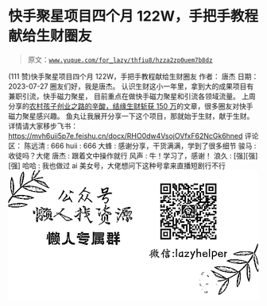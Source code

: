 # 快手聚星项目四个月 122W，手把手教程献给生财圈友

> 原文：[`www.yuque.com/for_lazy/thfiu8/hzza2zp0uem7b8dz`](https://www.yuque.com/for_lazy/thfiu8/hzza2zp0uem7b8dz)

<ne-h2 id="2137a6d5" data-lake-id="2137a6d5"><ne-heading-ext><ne-heading-anchor></ne-heading-anchor><ne-heading-fold></ne-heading-fold></ne-heading-ext><ne-heading-content><ne-text id="uc7e95108">(111 赞)快手聚星项目四个月 122W，手把手教程献给生财圈友</ne-text></ne-heading-content></ne-h2> <ne-p id="u91ee8357" data-lake-id="u91ee8357"><ne-text id="ua73061c4">作者： 唐杰</ne-text></ne-p> <ne-p id="u42c52986" data-lake-id="u42c52986"><ne-text id="uaab5e2e7">日期：2023-07-27</ne-text></ne-p> <ne-p id="u174079ab" data-lake-id="u174079ab"><ne-text id="ub994074c" ne-bold="true">圈友们好，我是唐杰。</ne-text></ne-p> <ne-p id="u998cbe02" data-lake-id="u998cbe02"><ne-text id="u6219f404" ne-bold="true">认识生财这小一年里，拿到大的成果项目有兼职引流，快手磁力聚星，</ne-text></ne-p> <ne-p id="uca4da389" data-lake-id="uca4da389"><ne-text id="u65e1f5c3" ne-bold="true">目前重点在做快手磁力聚星和引流各领域流量。</ne-text></ne-p> <ne-p id="u267827ea" data-lake-id="u267827ea"><ne-text id="u5062ee75" ne-bold="true">上周分享的</ne-text>[<ne-text id="uf075a8f1" ne-bold="true">农村孩子创业之路的辛酸，结缘生财斩获 150 万</ne-text>](https://articles.zsxq.com/id_4xh9443pi32w.html)<ne-text id="u0a772d30" ne-bold="true">的文章，很多圈友对快手磁力聚星感兴趣。</ne-text></ne-p> <ne-p id="u02a4aecf" data-lake-id="u02a4aecf"><ne-text id="ueab669c7" ne-bold="true">鱼丸让我展开分享一下这个项目，那就始于生财，献于生财。</ne-text></ne-p> <ne-p id="u17e2d4e8" data-lake-id="u17e2d4e8"><ne-text id="u3ec7ea08">详情请大家移步飞书：</ne-text>[<ne-text id="uf594a3c1">https://mvh6uii5p7e.feishu.cn/docx/RHO0dw4VsojOVfxF62NcGk6hned</ne-text>](https://mvh6uii5p7e.feishu.cn/docx/RHO0dw4VsojOVfxF62NcGk6hned)</ne-p> <ne-hole id="u4e550957" data-lake-id="u4e550957"><ne-card data-card-name="hr" data-card-type="block" id="YB9Av" data-event-boundary="card"><ne-p id="u81b54607" data-lake-id="u81b54607"><ne-text id="u94f9cd8d">评论区：</ne-text></ne-p> <ne-p id="uf85d7888" data-lake-id="uf85d7888"><ne-text id="uab69100f">陈远清 : 666</ne-text> <ne-text id="uf229d69f">huii : 666</ne-text> <ne-text id="uceebd5c7">大蜂 : 感谢分享，干货满满，学到了很多细节</ne-text> <ne-text id="u5eb02e76">骏马 : 收徒吗？大佬</ne-text> <ne-text id="u950ef519">唐杰 : 跟着文中操作就行</ne-text> <ne-text id="ud94de52f">风声 : 牛！学习了，感谢！</ne-text> <ne-text id="u00389d16">浪久 : [强][强][强]</ne-text> <ne-text id="u074682ad">哈哈 : 我也做过 ai 美女号，大佬想问下这种号拿来直播短剧行不行</ne-text></ne-p> <ne-p id="u84eb1257" data-lake-id="u84eb1257"><ne-card data-card-name="image" data-card-type="inline" id="o1zkf" data-event-boundary="card">![](img/894d30a529e7c37bcd3392323c99941c.png)  <ne-hole id="u4d7f0185" data-lake-id="u4d7f0185"><ne-card data-card-name="hr" data-card-type="block" id="gGYrf" data-event-boundary="card"></ne-card></ne-hole></ne-card></ne-p></ne-card></ne-hole>